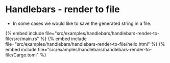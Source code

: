 #  Handlebars - render to file

* In some cases we would like to save the generated string in a file.

{% embed include file="src/examples/handlebars/handlebars-render-to-file/src/main.rs" %}
{% embed include file="src/examples/handlebars/handlebars-render-to-file/hello.html" %}
{% embed include file="src/examples/handlebars/handlebars-render-to-file/Cargo.toml" %}



